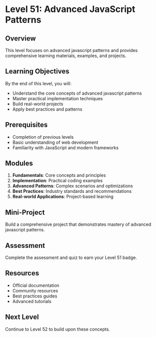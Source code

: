 # Level 51: Advanced JavaScript Patterns

## Overview
This level focuses on advanced javascript patterns and provides comprehensive learning materials, examples, and projects.

## Learning Objectives
By the end of this level, you will:
- Understand the core concepts of advanced javascript patterns
- Master practical implementation techniques
- Build real-world projects
- Apply best practices and patterns

## Prerequisites
- Completion of previous levels
- Basic understanding of web development
- Familiarity with JavaScript and modern frameworks

## Modules
1. **Fundamentals**: Core concepts and principles
2. **Implementation**: Practical coding examples
3. **Advanced Patterns**: Complex scenarios and optimizations
4. **Best Practices**: Industry standards and recommendations
5. **Real-world Applications**: Project-based learning

## Mini-Project
Build a comprehensive project that demonstrates mastery of advanced javascript patterns.

## Assessment
Complete the assessment and quiz to earn your Level 51 badge.

## Resources
- Official documentation
- Community resources
- Best practices guides
- Advanced tutorials

## Next Level
Continue to Level 52 to build upon these concepts.
